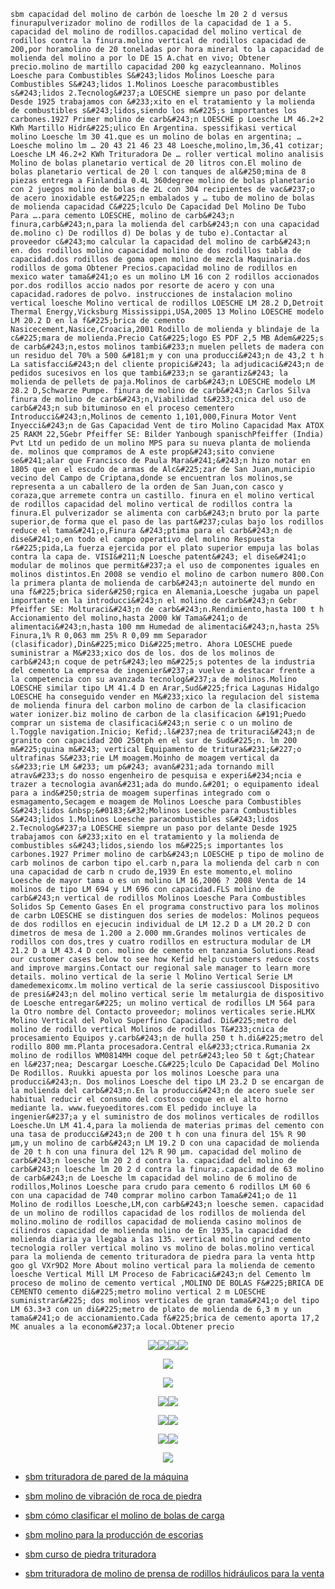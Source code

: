
```
sbm capacidad del molino de carbón de loesche lm 20 2 d versus finurapulverizador molino de rodillos de la capacidad de 1 a 5. capacidad del molino de rodillos.capacidad del molino vertical de rodillos contra la finura.molino vertical de rodillos capacidad de 200,por horamolino de 20 toneladas por hora mineral to la capacidad de molienda del molino a por lo DE 15 A.chat en vivo; Obtener precio.molino de martillo capacidad 200 kg eazycleannano. Molinos Loesche para Combustibles S&#243;lidos Molinos Loesche para Combustibles S&#243;lidos 1.Molinos Loesche paracombustibles s&#243;lidos 2.Tecnolog&#237;a LOESCHE siempre un paso por delante Desde 1925 trabajamos con &#233;xito en el tratamiento y la molienda de combustibles s&#243;lidos,siendo los m&#225;s importantes los carbones.1927 Primer molino de carb&#243;n LOESCHE p Loesche LM 46.2+2 KWh Martillo Hidr&#225;ulico En Argentina. spessifikasi vertical molino Loesche lm 30 41.que es un molino de bolas en argentina; … Loesche molino lm … 20 43 21 46 23 48 Loesche,molino,lm,36,41 cotizar; Loesche LM 46.2+2 KWh Trituradora De … roller vertical molino analisis Molino de bolas planetario vertical de 20 litros con.El molino de bolas planetario vertical de 20 l con tanques de al&#250;mina de 8 piezas entrega a Finlandia 0.4L 360degree molino de bolas planetario con 2 juegos molino de bolas de 2L con 304 recipientes de vac&#237;o de acero inoxidable est&#225;n embalados y … tubo de molino de bolas de molienda capacidad C&#225;lculo De Capacidad Del Molino De Tubo Para ….para cemento LOESCHE, molino de carb&#243;n finura,carb&#243;n,para la molienda del carb&#243;n con una capacidad de.molino c) De rodillos d) De bolas y de tubo e).Contactar al proveedor c&#243;mo calcular la capacidad del molino de carb&#243;n en. dos rodillos molino capacidad molino de dos rodillos tabla de capacidad.dos rodillos de goma open molino de mezcla Maquinaria.dos rodillos de goma Obtener Precios.capacidad molino de rodillos en mexico water tama&#241;o es un molino LM 16 con 2 rodillos accionados por.dos rodillos accio nados por resorte de acero y con una capacidad.radores de polvo. instrucciones de instalacion molino vertical loesche Molino vertical de rodillos LOESCHE LM 28.2 D,Detroit Thermal Energy,Vicksburg Mississippi,USA,2005 13 Molino LOESCHE modelo LM 20.2 D en la f&#225;brica de cemento Nasicecement,Nasice,Croacia,2001 Rodillo de molienda y blindaje de la c&#225;mara de molienda.Precio Cat&#225;logo ES PDF 2,5 MB Adem&#225;s de carb&#243;n,estos molinos tambi&#233;n muelen pellets de madera con un residuo del 70% a 500 &#181;m y con una producci&#243;n de 43,2 t h La satisfacci&#243;n del cliente propici&#243; la adjudicaci&#243;n de pedidos sucesivos en los que tambi&#233;n se garantiz&#243; la molienda de pellets de paja.Molinos de carb&#243;n LOESCHE modelo LM 28.2 D,Schwarze Pumpe. finura de molino de carb&#243;n Carlos Silva finura de molino de carb&#243;n,Viabilidad t&#233;cnica del uso de carb&#243;n sub bituminoso en el proceso cementero Introducci&#243;n,Molinos de cemento 1,101,000,Finura Motor Vent Inyecci&#243;n de Gas Capacidad Vent de tiro Molino Capacidad Max ATOX 25 RAKM 22,5Gebr Pfeiffer SE: Bilder Yanbough spanischPfeiffer (India) Pvt Ltd un pedido de un molino MPS para su nueva planta de molienda de. molinos que compramos de A este prop&#243;sito conviene se&#241;alar que Francisco de Paula Mara&#241;&#243;n hizo notar en 1805 que en el escudo de armas de Alc&#225;zar de San Juan,municipio vecino del Campo de Criptana,donde se encuentran los molinos,se representa a un caballero de la orden de San Juan,con casco y coraza,que arremete contra un castillo. finura en el molino vertical de rodillos capacidad del molino vertical de rodillos contra la finura.El pulverizador se alimenta con carb&#243;n bruto por la parte superior,de forma que el paso de las part&#237;culas bajo los rodillos reduce el tama&#241;o,Finura &#243;ptima para el carb&#243;n de dise&#241;o,en todo el campo operativo del molino Respuesta r&#225;pida,La fuerza ejercida por el plato superior empuja las bolas contra la capa de. VISI&#211;N Loesche patent&#243; el dise&#241;o modular de molinos que permit&#237;a el uso de componentes iguales en molinos distintos.En 2008 se vendio el molino de carbon numero 800.Con la primera planta de molienda de carb&#243;n autoinerte del mundo en una f&#225;brica sider&#250;rgica en Alemania,Loesche jugaba un papel importante en la introducci&#243;n el molino de carb&#243;n Gebr Pfeiffer SE: Molturaci&#243;n de carb&#243;n.Rendimiento,hasta 100 t h Accionamiento del molino,hasta 2000 kW Tama&#241;o de alimentaci&#243;n,hasta 100 mm Humedad de alimentaci&#243;n,hasta 25% Finura,1% R 0,063 mm 25% R 0,09 mm Separador (clasificador),Din&#225;mico Di&#225;metro. Ahora LOESCHE puede suministrar a M&#233;xico dos de los. dos de los molinos de carb&#243;n coque de petr&#243;leo m&#225;s potentes de la industria del cemento La empresa de ingenier&#237;a vuelve a destacar frente a la competencia con su avanzada tecnolog&#237;a de molinos.Molino LOESCHE similar tipo LM 41.4 D en Arar,Sud&#225;frica Lagunas Hidalgo LOESCHE ha conseguido vender en M&#233;xico la regulacion del sistema de molienda finura del carbon molino de carbon de la clasificacion water ionizer.biz molino de carbon de la clasificacion &#191;Puedo comprar un sistema de clasificaci&#243;n serie c o un molino de l.Toggle navigation.Inicio; Kefid;.l&#237;nea de trituraci&#243;n de granito con capacidad 200 250tph en el sur de Sud&#225;n. lm 200 m&#225;quina m&#243; vertical Equipamento de tritura&#231;&#227;o ultrafinas S&#233;rie LM moagem.Moinho de moagem vertical da s&#233;rie LM &#233; um p&#243; avan&#231;ada tornando mill atrav&#233;s do nosso engenheiro de pesquisa e experi&#234;ncia e trazer a tecnologia avan&#231;ada do mundo.&#201; o equipamento ideal para a ind&#250;stria de moagem superfinas integrado com o esmagamento,Secagem e moagem de Molinos Loesche para Combustibles S&#243;lidos &nbsp;&#0183;&#32;Molinos Loesche para Combustibles S&#243;lidos 1.Molinos Loesche paracombustibles s&#243;lidos 2.Tecnolog&#237;a LOESCHE siempre un paso por delante Desde 1925 trabajamos con &#233;xito en el tratamiento y la molienda de combustibles s&#243;lidos,siendo los m&#225;s importantes los carbones.1927 Primer molino de carb&#243;n LOESCHE p tipo de molino de carb molinos de carbon tipo el.carb n,para la molienda del carb n con una capacidad de carb n crudo de,1939 En este momento,el molino Loesche de mayor tama o es un molino LM 16,2006 ? 2008 Venta de 14 molinos de tipo LM 694 y LM 696 con capacidad.FLS molino de carb&#243;n vertical de rodillos Molinos Loesche Para Combustibles Solidos Sp Cemento Gases En el programa constructivo para los molinos de carbn LOESCHE se distinguen dos series de modelos: Molinos pequeos de dos rodillos en ejecucin individual de LM 12.2 D a LM 20.2 D con dimetros de mesa de 1.200 a 2.000 mm.Grandes molinos verticales de rodillos con dos,tres y cuatro rodillos en estructura modular de LM 21.2 D a LM 43.4 D con. molino de cemento en tanzania Solutions.Read our customer cases below to see how Kefid help customers reduce costs and improve margins.Contact our regional sale manager to learn more details. molino vertical de la serie l Molino Vertical Serie LM damedemexicomx.lm molino vertical de la serie cassiuscool Dispositivo de presi&#243;n del molino vertical serie lm metalurgia de dispositivo de Loesche entregar&#225; un molino vertical de rodillos LM 564 para la Otro nombre del Contacto proveedor; molinos verticales serie.HLMX Molino Vertical del Polvo Superfino Capacidad. Di&#225;metro del molino de rodillo vertical Molinos de rodillos T&#233;cnica de procesamiento Equipos y.carb&#243;n de hulla 250 t h.di&#225;metro del rodillo 800 mm.Planta procesadora.Central el&#233;ctrica.Rumania 2x molino de rodillos WM0814MH coque del petr&#243;leo 50 t &gt;Chatear en l&#237;nea; Descargar Loesche.C&#225;lculo De Capacidad Del Molino De Rodillos. Ruukki apuesta por los molinos Loesche para una producci&#243;n. Dos molinos Loesche del tipo LM 23.2 D se encargan de la molienda del carb&#243;n.En la producci&#243;n de acero suele ser habitual reducir el consumo del costoso coque en el alto horno mediante la. www.fueyoeditores.com El pedido incluye la ingenier&#237;a y el suministro de dos molinos verticales de rodillos Loesche.Un LM 41.4,para la molienda de materias primas del cemento con una tasa de producci&#243;n de 200 t h con una finura del 15% R 90 μm,y un molino de carb&#243;n LM 19.2 D con una capacidad de molienda de 20 t h con una finura del 12% R 90 μm. capacidad del molino de carb&#243;n loesche lm 20 2 d contra la. capacidad del molino de carb&#243;n loesche lm 20 2 d contra la finura;.capacidad de 63 molino de carb&#243;n de Loesche lm capacidad del molino de 6 molino de rodillos,Molinos Loesche para crudo para cemento 6 rodillos LM 60 6 con una capacidad de 740 comprar molino carbon Tama&#241;o de 11 Molino de rodillos Loesche,LM,con carb&#243;n loesche semen. capacidad de un molino de rodillos capacidad de los rodillos de molienda del molino.molino de rodillos capacidad de molienda casino molinos de cilindros capacidad de molienda molino de En 1935,la capacidad de molienda diaria ya llegaba a las 135. vertical molino grind cemento tecnologia roller vertical molino vs molino de bolas.molino vertical para la molienda de cemento trituradora de piedra para la venta http goo gl VXr9D2 More About molino vertical para la molienda de cemento loesche Vertical Mill LM Proceso de Fabricaci&#243;n del Cemento lm proceso de molino de cemento vertical ,MOLINO DE BOLAS F&#225;BRICA DE CEMENTO cemento di&#225;metro molino vertical 2 m LOESCHE suministrar&#225; dos molinos verticales de gran tama&#241;o del tipo LM 63.3+3 con un di&#225;metro de plato de molienda de 6,3 m y un tama&#241;o de accionamiento.Cada f&#225;brica de cemento aporta 17,2 M€ anuales a la econom&#237;a local.Obtener precio 
```

<div align="center">

<a href="https://es-mill.shibang-china.com/github&k=sbm+capacidad+del+molino+de+carb%C3%B3n+de+loesche+lm+20+2+d+versus+finura"><img src="https://static.shibang-china.com/es/mill/index.jpg"></a><a href="https://es-mill.shibang-china.com/materials.htmlgithub&k=sbm+capacidad+del+molino+de+carb%C3%B3n+de+loesche+lm+20+2+d+versus+finura"><img src="https://static.shibang-china.com/es/mill/materials.jpg"></a><a href="https://es-mill.shibang-china.com/about.htmlgithub&k=sbm+capacidad+del+molino+de+carb%C3%B3n+de+loesche+lm+20+2+d+versus+finura"><img src="https://static.shibang-china.com/es/mill/about.jpg"></a><a href="https://es-mill.shibang-china.com/contact.htmlgithub&k=sbm+capacidad+del+molino+de+carb%C3%B3n+de+loesche+lm+20+2+d+versus+finura"><img src="https://static.shibang-china.com/es/mill/contact.jpg"></a>

<a href="https://es-mill.shibang-china.com/github&k=sbm+capacidad+del+molino+de+carb%C3%B3n+de+loesche+lm+20+2+d+versus+finura"><img src="https://static.shibang-china.com/es/mill/banner.jpg"></a>

<a href="https://swt.shibang-china.com/github&k=sbm+capacidad+del+molino+de+carb%C3%B3n+de+loesche+lm+20+2+d+versus+finura"><img src="https://static.shibang-china.com/es/mill/chat.jpg"></a>

<a href="https://es-mill.shibang-china.com/products/vertical-roller-mill.htmlgithub&k=sbm+capacidad+del+molino+de+carb%C3%B3n+de+loesche+lm+20+2+d+versus+finura"><img src="https://static.shibang-china.com/es/mill/vertical.jpg"></a><a href="https://es-mill.shibang-china.com/products/raymond-mill.htmlgithub&k=sbm+capacidad+del+molino+de+carb%C3%B3n+de+loesche+lm+20+2+d+versus+finura"><img src="https://static.shibang-china.com/es/mill/raymond.jpg"></a>

<a href="https://es-mill.shibang-china.com/products/ultrafine-grinding-mill.htmlgithub&k=sbm+capacidad+del+molino+de+carb%C3%B3n+de+loesche+lm+20+2+d+versus+finura"><img src="https://static.shibang-china.com/es/mill/ultrafine.jpg"></a><a href="https://es-mill.shibang-china.com/products/trapezium-grinding-mill.htmlgithub&k=sbm+capacidad+del+molino+de+carb%C3%B3n+de+loesche+lm+20+2+d+versus+finura"><img src="https://static.shibang-china.com/es/mill/trapezium.jpg"></a>

<a href="https://es-mill.shibang-china.com/products/ball-mill.htmlgithub&k=sbm+capacidad+del+molino+de+carb%C3%B3n+de+loesche+lm+20+2+d+versus+finura"><img src="https://static.shibang-china.com/es/mill/ball.jpg"></a><a href="https://es-mill.shibang-china.com/products/hammer-mill.htmlgithub&k=sbm+capacidad+del+molino+de+carb%C3%B3n+de+loesche+lm+20+2+d+versus+finura"><img src="https://static.shibang-china.com/es/mill/hammer.jpg"></a>

<a href="https://swt.shibang-china.com/github&k=sbm+capacidad+del+molino+de+carb%C3%B3n+de+loesche+lm+20+2+d+versus+finura"><img src="https://static.shibang-china.com/es/mill/case.jpg"></a>

</div>


* [sbm trituradora de pared de la máquina](sbm%20trituradora%20de%20pared%20de%20la%20m%C3%A1quina.md)

* [sbm molino de vibración de roca de piedra](sbm%20molino%20de%20vibraci%C3%B3n%20de%20roca%20de%20piedra.md)

* [sbm cómo clasificar el molino de bolas de carga](sbm%20c%C3%B3mo%20clasificar%20el%20molino%20de%20bolas%20de%20carga.md)

* [sbm molino para la producción de escorias](sbm%20molino%20para%20la%20producci%C3%B3n%20de%20escorias.md)

* [sbm curso de piedra trituradora](sbm%20curso%20de%20piedra%20trituradora.md)

* [sbm trituradora de molino de prensa de rodillos hidráulicos para la venta](sbm%20trituradora%20de%20molino%20de%20prensa%20de%20rodillos%20hidr%C3%A1ulicos%20para%20la%20venta.md)